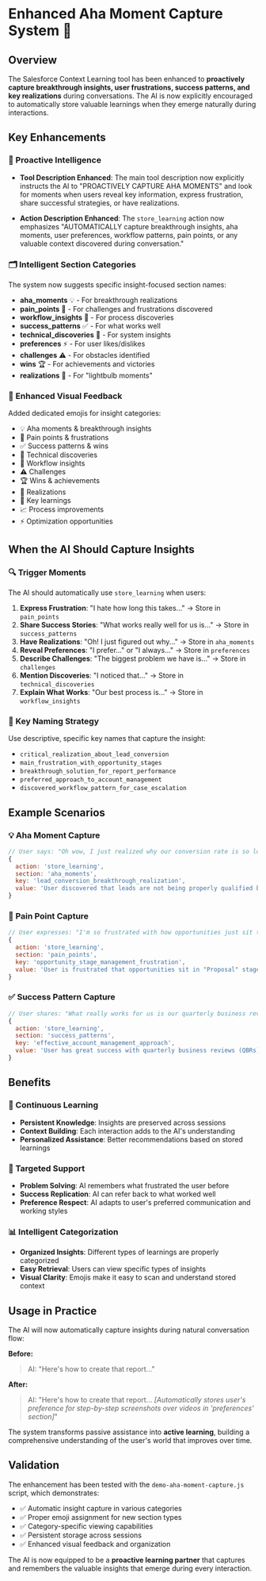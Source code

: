 # Enhanced Aha Moment Capture System 🌟

## Overview

The Salesforce Context Learning tool has been enhanced to **proactively capture breakthrough insights, user frustrations, success patterns, and key realizations** during conversations. The AI is now explicitly encouraged to automatically store valuable learnings when they emerge naturally during interactions.

## Key Enhancements

### 🎯 Proactive Intelligence
- **Tool Description Enhanced**: The main tool description now explicitly instructs the AI to "PROACTIVELY CAPTURE AHA MOMENTS" and look for moments when users reveal key information, express frustration, share successful strategies, or have realizations.

- **Action Description Enhanced**: The `store_learning` action now emphasizes "AUTOMATICALLY capture breakthrough insights, aha moments, user preferences, workflow patterns, pain points, or any valuable context discovered during conversation."

### 🗂️ Intelligent Section Categories
The system now suggests specific insight-focused section names:
- **aha_moments** 💡 - For breakthrough realizations
- **pain_points** 😤 - For challenges and frustrations discovered
- **workflow_insights** 🔄 - For process discoveries
- **success_patterns** ✅ - For what works well
- **technical_discoveries** 🔬 - For system insights
- **preferences** ⚡ - For user likes/dislikes
- **challenges** ⚠️ - For obstacles identified
- **wins** 🏆 - For achievements and victories
- **realizations** 💭 - For "lightbulb moments"

### 🎨 Enhanced Visual Feedback
Added dedicated emojis for insight categories:
- 💡 Aha moments & breakthrough insights
- 😤 Pain points & frustrations  
- ✅ Success patterns & wins
- 🔬 Technical discoveries
- 🔄 Workflow insights
- ⚠️ Challenges
- 🏆 Wins & achievements
- 💭 Realizations
- 📝 Key learnings
- 📈 Process improvements
- ⚡ Optimization opportunities

## When the AI Should Capture Insights

### 🔍 Trigger Moments
The AI should automatically use `store_learning` when users:

1. **Express Frustration**: "I hate how long this takes..." → Store in `pain_points`
2. **Share Success Stories**: "What works really well for us is..." → Store in `success_patterns`
3. **Have Realizations**: "Oh! I just figured out why..." → Store in `aha_moments`
4. **Reveal Preferences**: "I prefer..." or "I always..." → Store in `preferences`
5. **Describe Challenges**: "The biggest problem we have is..." → Store in `challenges`
6. **Mention Discoveries**: "I noticed that..." → Store in `technical_discoveries`
7. **Explain What Works**: "Our best process is..." → Store in `workflow_insights`

### 📝 Key Naming Strategy
Use descriptive, specific key names that capture the insight:
- `critical_realization_about_lead_conversion`
- `main_frustration_with_opportunity_stages`
- `breakthrough_solution_for_report_performance`
- `preferred_approach_to_account_management`
- `discovered_workflow_pattern_for_case_escalation`

## Example Scenarios

### 💡 Aha Moment Capture
```javascript
// User says: "Oh wow, I just realized why our conversion rate is so low!"
{
  action: 'store_learning',
  section: 'aha_moments',
  key: 'lead_conversion_breakthrough_realization',
  value: 'User discovered that leads are not being properly qualified before handoff from marketing to sales team...'
}
```

### 😤 Pain Point Capture
```javascript
// User expresses: "I'm so frustrated with how opportunities just sit there..."
{
  action: 'store_learning',
  section: 'pain_points',
  key: 'opportunity_stage_management_frustration',
  value: 'User is frustrated that opportunities sit in "Proposal" stage for weeks without clear next steps...'
}
```

### ✅ Success Pattern Capture
```javascript
// User shares: "What really works for us is our quarterly business reviews..."
{
  action: 'store_learning',
  section: 'success_patterns',
  key: 'effective_account_management_approach',
  value: 'User has great success with quarterly business reviews (QBRs) - creates custom report showing client usage trends...'
}
```

## Benefits

### 🧠 Continuous Learning
- **Persistent Knowledge**: Insights are preserved across sessions
- **Context Building**: Each interaction adds to the AI's understanding
- **Personalized Assistance**: Better recommendations based on stored learnings

### 🎯 Targeted Support
- **Problem Solving**: AI remembers what frustrated the user before
- **Success Replication**: AI can refer back to what worked well
- **Preference Respect**: AI adapts to user's preferred communication and working styles

### 📊 Intelligent Categorization
- **Organized Insights**: Different types of learnings are properly categorized
- **Easy Retrieval**: Users can view specific types of insights
- **Visual Clarity**: Emojis make it easy to scan and understand stored context

## Usage in Practice

The AI will now automatically capture insights during natural conversation flow:

**Before:**
> AI: "Here's how to create that report..."

**After:**
> AI: "Here's how to create that report... *[Automatically stores user's preference for step-by-step screenshots over videos in 'preferences' section]*"

The system transforms passive assistance into **active learning**, building a comprehensive understanding of the user's world that improves over time.

## Validation

The enhancement has been tested with the `demo-aha-moment-capture.js` script, which demonstrates:
- ✅ Automatic insight capture in various categories
- ✅ Proper emoji assignment for new section types
- ✅ Category-specific viewing capabilities
- ✅ Persistent storage across sessions
- ✅ Enhanced visual feedback and organization

The AI is now equipped to be a **proactive learning partner** that captures and remembers the valuable insights that emerge during every interaction.
